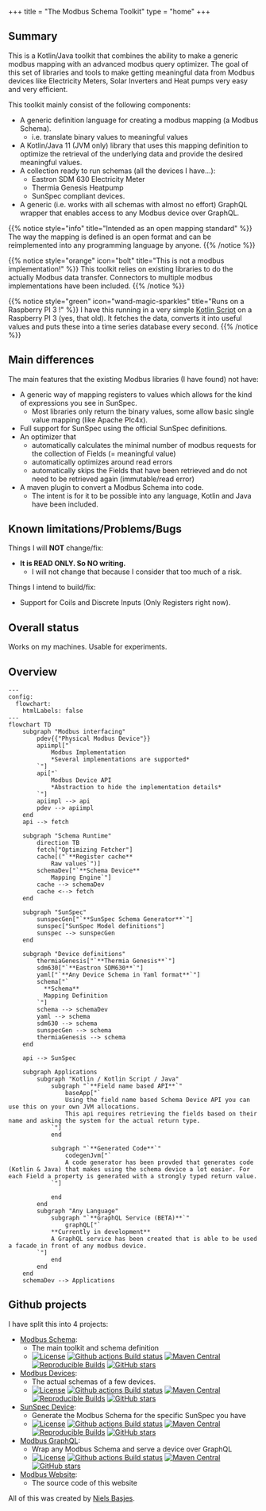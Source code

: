 +++
title = "The Modbus Schema Toolkit"
type = "home"
+++

## Summary

This is a Kotlin/Java toolkit that combines the ability to make a generic modbus mapping with an advanced modbus query
optimizer.
The goal of this set of libraries and tools to make getting meaningful data from Modbus devices like Electricity Meters,
Solar Inverters and Heat pumps very easy and very efficient.

This toolkit mainly consist of the following components:

- A generic definition language for creating a modbus mapping (a Modbus Schema).
    - i.e. translate binary values to meaningful values
- A Kotlin/Java 11 (JVM only) library that uses this mapping definition to optimize the retrieval of the underlying data
  and provide the desired meaningful values.
- A collection ready to run schemas (all the devices I have...):
    - Eastron SDM 630 Electricity Meter
    - Thermia Genesis Heatpump
    - SunSpec compliant devices.
- A generic (i.e. works with all schemas with almost no effort) GraphQL wrapper that enables access to any Modbus device over GraphQL.

{{% notice style="info" title="Intended as an open mapping standard" %}}
The way the mapping is defined is an open format and can be reimplemented into any programming language by anyone.
{{% /notice %}}

{{% notice style="orange" icon="bolt" title="This is not a modbus implementation!" %}}
This toolkit relies on existing libraries to do the actually Modbus data transfer.
Connectors to multiple modbus implementations have been included.
{{% /notice %}}

{{% notice style="green" icon="wand-magic-sparkles" title="Runs on a Raspberry PI 3 !" %}}
I have this running in a very simple [Kotlin Script](/usage/kotlinscript) on a Raspberry PI 3 (yes, that old).
It fetches the data, converts it into useful values and puts these into a time series database every second.
{{% /notice %}}

## Main differences

The main features that the existing Modbus libraries (I have found) not have:

- A generic way of mapping registers to values which allows for the kind of expressions you see in SunSpec.
    - Most libraries only return the binary values, some allow basic single value mapping (like Apache Plc4x).
- Full support for SunSpec using the official SunSpec definitions.
- An optimizer that
    - automatically calculates the minimal number of modbus requests for the collection of Fields (= meaningful value)
    - automatically optimizes around read errors
    - automatically skips the Fields that have been retrieved and do not need to be retrieved again (immutable/read
      error)
- A maven plugin to convert a Modbus Schema into code.
    - The intent is for it to be possible into any language, Kotlin and Java have been included.

## Known limitations/Problems/Bugs

Things I will **NOT** change/fix:

- **It is READ ONLY. So NO writing.**
    - I will not change that because I consider that too much of a risk.

Things I intend to build/fix:

- Support for Coils and Discrete Inputs (Only Registers right now).

## Overall status

Works on my machines. Usable for experiments.

## Overview

```mermaid
---
config:
  flowchart:
    htmlLabels: false
---
flowchart TD
    subgraph "Modbus interfacing"
        pdev{{"Physical Modbus Device"}}
        apiimpl["`
            Modbus Implementation
            *Several implementations are supported*
        `"]
        api["`
            Modbus Device API
            *Abstraction to hide the implementation details*
        `"]
        apiimpl --> api
        pdev --> apiimpl
    end
    api --> fetch

    subgraph "Schema Runtime"
        direction TB
        fetch["Optimizing Fetcher"]
        cache[("`**Register cache**
            Raw values`")]
        schemaDev["`**Schema Device**
            Mapping Engine`"]
        cache --> schemaDev
        cache <--> fetch
    end

    subgraph "SunSpec"
        sunspecGen["`**SunSpec Schema Generator**`"]
        sunspec["SunSpec Model definitions"]
        sunspec --> sunspecGen
    end

    subgraph "Device definitions"
        thermiaGenesis["`**Thermia Genesis**`"]
        sdm630["`**Eastron SDM630**`"]
        yaml["`**Any Device Schema in Yaml format**`"]
        schema["`
          **Schema**
          Mapping Definition
        `"]
        schema --> schemaDev
        yaml --> schema
        sdm630 --> schema
        sunspecGen --> schema
        thermiaGenesis --> schema
    end

    api --> SunSpec

    subgraph Applications
        subgraph "Kotlin / Kotlin Script / Java"
            subgraph "`**Field name based API**`"
                baseApp["`
                Using the field name based Schema Device API you can use this on your own JVM allocations.
                This api requires retrieving the fields based on their name and asking the system for the actual return type.
            `"]
            end
            
            subgraph "`**Generated Code**`"
                codegenJvm["`
                A code generator has been provded that generates code (Kotlin & Java) that makes using the schema device a lot easier. For each Field a property is generated with a strongly typed return value.
            `"]
                
            end
        end
        subgraph "Any Language"
            subgraph "`**GraphQL Service (BETA)**`"
                graphQL["`
            **Currently in development**
            A GraphQL service has been created that is able to be used a facade in front of any modbus device.
        `"]
            end
        end
    end
    schemaDev --> Applications

```

## Github projects

I have split this into 4 projects:

- [Modbus Schema](https://github.com/nielsbasjes/modbus-schema):
    - The main toolkit and schema definition
    - [![License](https://img.shields.io/:license-apache-blue.svg?classes=inline)](https://www.apache.org/licenses/LICENSE-2.0.html)
      [![Github actions Build status](https://img.shields.io/github/actions/workflow/status/nielsbasjes/modbus-schema/build.yml?branch=main&label=main%20branch&classes=inline)](https://github.com/nielsbasjes/modbus-schema/actions)
      [![Maven Central](https://img.shields.io/maven-central/v/nl.basjes.modbus/modbus-schema-parent.svg?label=Maven%20Central&classes=inline)](https://central.sonatype.com/namespace/nl.basjes.modbus)
      [![Reproducible Builds](https://img.shields.io/endpoint?url=https://raw.githubusercontent.com/jvm-repo-rebuild/reproducible-central/master/content/nl/basjes/modbus/modbus-schema-parent/badge.json&classes=inline)](https://github.com/jvm-repo-rebuild/reproducible-central/blob/master/content/nl/basjes/modbus/modbus-schema-parent/README.md)
      [![GitHub stars](https://img.shields.io/github/stars/nielsbasjes/modbus-schema?label=GitHub%20stars&classes=inline)](https://github.com/nielsbasjes/modbus-schema/stargazers)
- [Modbus Devices](https://github.com/nielsbasjes/modbus-devices):
    - The actual schemas of a few devices.
    - [![License](https://img.shields.io/:license-apache-blue.svg?classes=inline)](https://www.apache.org/licenses/LICENSE-2.0.html)
      [![Github actions Build status](https://img.shields.io/github/actions/workflow/status/nielsbasjes/modbus-devices/build.yml?branch=main&label=main%20branch&classes=inline)](https://github.com/nielsbasjes/modbus-devices/actions)
      [![Maven Central](https://img.shields.io/maven-central/v/nl.basjes.modbus.devices/modbus-devices-parent.svg?label=Maven%20Central&classes=inline)](https://central.sonatype.com/namespace/nl.basjes.modbus.devices)
      [![Reproducible Builds](https://img.shields.io/endpoint?url=https://raw.githubusercontent.com/jvm-repo-rebuild/reproducible-central/master/content/nl/basjes/modbus/devices/modbus-devices-parent/badge.json&classes=inline)](https://github.com/jvm-repo-rebuild/reproducible-central/blob/master/content/nl/basjes/modbus/devices/modbus-devices-parent/README.md)
      [![GitHub stars](https://img.shields.io/github/stars/nielsbasjes/modbus-devices?label=GitHub%20stars&classes=inline)](https://github.com/nielsbasjes/modbus-devices/stargazers)
- [SunSpec Device](https://github.com/nielsbasjes/sunspec-device):
    - Generate the Modbus Schema for the specific SunSpec you have
    - [![License](https://img.shields.io/:license-apache-blue.svg?classes=inline)](https://www.apache.org/licenses/LICENSE-2.0.html)
      [![Github actions Build status](https://img.shields.io/github/actions/workflow/status/nielsbasjes/sunspec-device/build.yml?branch=main&label=main%20branch&classes=inline)](https://github.com/nielsbasjes/sunspec-device/actions)
      [![Maven Central](https://img.shields.io/maven-central/v/nl.basjes.sunspec/sunspec-device-parent.svg?label=Maven%20Central&classes=inline)](https://central.sonatype.com/namespace/nl.basjes.sunspec)
      [![Reproducible Builds](https://img.shields.io/endpoint?url=https://raw.githubusercontent.com/jvm-repo-rebuild/reproducible-central/master/content/nl/basjes/sunspec/sunspec-device-parent/badge.json&classes=inline)](https://github.com/jvm-repo-rebuild/reproducible-central/blob/master/content/nl/basjes/sunspec/sunspec-device-parent/README.md)
      [![GitHub stars](https://img.shields.io/github/stars/nielsbasjes/sunspec-device?label=GitHub%20stars&classes=inline)](https://github.com/nielsbasjes/sunspec-device/stargazers)
- [Modbus GraphQL](https://github.com/nielsbasjes/modbus-graphql):
    - Wrap any Modbus Schema and serve a device over GraphQL
    - [![License](https://img.shields.io/:license-apache-blue.svg?classes=inline)](https://www.apache.org/licenses/LICENSE-2.0.html)
      [![Github actions Build status](https://img.shields.io/github/actions/workflow/status/nielsbasjes/modbus-graphql/build.yml?branch=main&label=main%20branch&classes=inline)](https://github.com/nielsbasjes/modbus-graphql/actions)
      [![Maven Central](https://img.shields.io/maven-central/v/nl.basjes.modbus.graphql/modbus-graphql-parent.svg?label=Maven%20Central&classes=inline)](https://central.sonatype.com/namespace/nl.basjes.sunspec)
      [![GitHub stars](https://img.shields.io/github/stars/nielsbasjes/modbus-graphql?label=GitHub%20stars&classes=inline)](https://github.com/nielsbasjes/modbus-graphql/stargazers)
- [Modbus Website](https://github.com/nielsbasjes/modbus-website):
    - The source code of this website

All of this was created by [Niels Basjes](https://niels.basjes.nl/).
